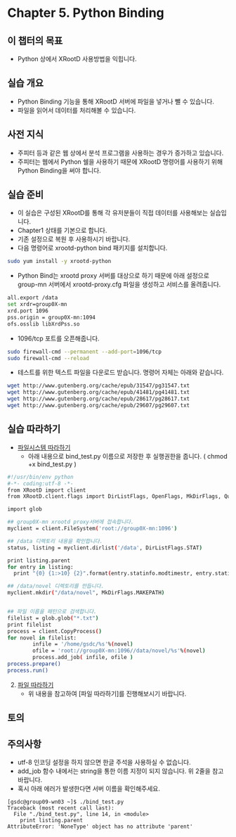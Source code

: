 # Chapter 5. Python Binding


## 이 챕터의 목표
   * Python 상에서 XRootD 사용방법을 익힙니다.

## 실습 개요
   * Python Binding 기능을 통해 XRootD 서버에 파일을 넣거나 뺄 수 있습니다.
   * 파일을 읽어서 데이터를 처리해볼 수 있습니다.
## 사전 지식
   * 주피터 등과 같은 웹 상에서 분석 프로그램을 사용하는 경우가 증가하고 있습니다.
   * 주피터는 웹에서 Python 쉘을 사용하기 때문에 XRootD 명령어를 사용하기 위해 Python Binding을 써야 합니다.

## 실습 준비
   * 이 실습은 구성된 XRootD를 통해 각 유저분들이 직접 데이터를 사용해보는 실습입니다. 
   * Chapter1 상태를 기본으로 합니다.
   * 기존 설정으로 복원 후 사용하시기 바랍니다.
   * 다음 명령어로 xrootd-python bind 패키지를 설치합니다.
```bash
sudo yum install -y xrootd-python
```
   * Python Bind는 xrootd proxy 서버를 대상으로 하기 때문에 아래 설정으로 group-mn 서버에서 xrootd-proxy.cfg 파일을 생성하고 서비스를 올려줍니다.
```bash
all.export /data
set xrdr=group0X-mn
xrd.port 1096
pss.origin = group0X-mn:1094
ofs.osslib libXrdPss.so
```
   * 1096/tcp 포트를 오픈해줍니다.
```bash
sudo firewall-cmd --permanent --add-port=1096/tcp
sudo firewall-cmd --reload
```
   * 테스트를 위한 텍스트 파일을 다운로드 받습니다. 명령어 자체는 아래와 같습니다.
```bash
wget http://www.gutenberg.org/cache/epub/31547/pg31547.txt
wget http://www.gutenberg.org/cache/epub/41481/pg41481.txt
wget http://www.gutenberg.org/cache/epub/28617/pg28617.txt
wget http://www.gutenberg.org/cache/epub/29607/pg29607.txt
```

## 실습 따라하기 
   * [파일시스템 따라하기](http://xrootd.org/doc/python/xrootd-python-0.1.0/examples/filesystem.html)
      * 아래 내용으로 bind_test.py 이름으로 저장한 후 실행권한을 줍니다. ( chmod +x bind_test.py )
```bash
#!/usr/bin/env python
#-*- coding:utf-8 -*-
from XRootD import client
from XRootD.client.flags import DirListFlags, OpenFlags, MkDirFlags, QueryCode

import glob

## group0X-mn xrootd proxy서버에 접속합니다.
myclient = client.FileSystem('root://group0X-mn:1096')

## /data 디렉토리 내용을 확인합니다.
status, listing = myclient.dirlist('/data', DirListFlags.STAT)

print listing.parent
for entry in listing:
  print "{0} {1:>10} {2}".format(entry.statinfo.modtimestr, entry.statinfo.size, entry.name)

## /data/novel 디렉토리를 만듭니다.
myclient.mkdir("/data/novel", MkDirFlags.MAKEPATH)


## 파일 이름을 패턴으로 검색합니다.
filelist = glob.glob("*.txt")
print filelist
process = client.CopyProcess()
for novel in filelist:
        infile = '/home/gsdc/%s'%(novel)
        ofile = 'root://group0X-mn:1096//data/novel/%s'%(novel)
        process.add_job( infile, ofile )
process.prepare()
process.run()
```
2. [파일 따라하기](http://xrootd.org/doc/python/xrootd-python-0.1.0/examples/file.html)
   * 위 내용을 참고하여 [파일 따라하기]를 진행해보시기 바랍니다.


## 토의
  
   
## 주의사항
   * utf-8 인코딩 설정을 하지 않으면 한글 주석을 사용하실 수 없습니다.
   * add_job 함수 내에서는 string을 통한 이름 지정이 되지 않습니다. 위 2줄을 참고 바랍니다.
   * 혹시 아래 에러가 발생한다면 서버 이름을 확인해주세요.
```
[gsdc@group09-wn03 ~]$ ./bind_test.py 
Traceback (most recent call last):
  File "./bind_test.py", line 14, in <module>
    print listing.parent
AttributeError: 'NoneType' object has no attribute 'parent'
```

